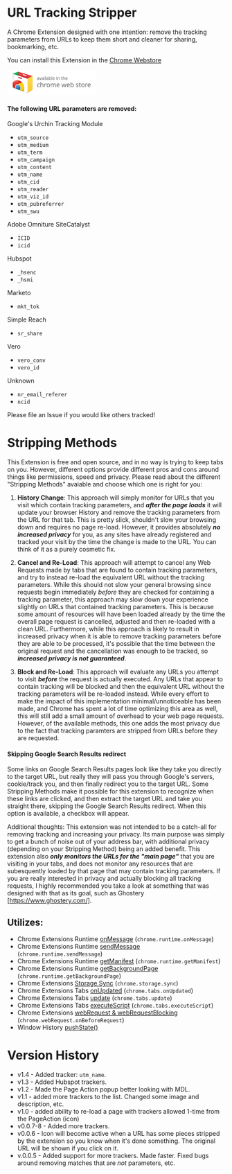 # URL Tracking Stripper

A Chrome Extension designed with one intention: remove the tracking parameters from URLs to keep them short and cleaner for sharing, bookmarking, etc.

You can install this Extension in the [Chrome Webstore][store]

[![Chrome Webstore](webstore_badge.png)][store]


#### The following URL parameters are removed:
Google's Urchin Tracking Module
- `utm_source`
- `utm_medium`
- `utm_term`
- `utm_campaign`
- `utm_content`
- `utm_name`
- `utm_cid`
- `utm_reader`
- `utm_viz_id`
- `utm_pubreferrer`
- `utm_swu`

Adobe Omniture SiteCatalyst
- `ICID`
- `icid`

Hubspot
- `_hsenc`
- `_hsmi`

Marketo
- `mkt_tok`

Simple Reach
- `sr_share`

Vero
- `vero_conv`
- `vero_id`

Unknown
- `nr_email_referer`
- `ncid`

Please file an Issue if you would like others tracked!

# Stripping Methods
This Extension is free and open source, and in no way is trying to keep tabs on you. However,
different options provide different pros and cons around things like
permissions, speed and privacy. Please read about the different "Stripping Methods" avaiable
and choose which one is right for you:

1) __History Change__: This approach will simply monitor for URLs that you visit which contain tracking parameters, and
__*after the page loads*__ it will update your browser History and remove the tracking parameters from the URL for that tab.
This is pretty slick, shouldn't slow your browsing down and requires no page re-load. However, it provides absolutely
__*no increased privacy*__ for you, as any sites have already registered and tracked your visit by the time the change is
made to the URL. You can think of it as a purely cosmetic fix.

2) __Cancel and Re-Load__: This approach will attempt to cancel any Web Requests made by tabs that are found to contain
tracking parameters, and try to instead re-load the equivalent URL without the tracking parameters. While this should not
slow your general browsing since requests begin immediately *before* they are checked for containing a tracking parameter,
this approach may slow down your experience slightly on URLs that contained tracking parameters. This is because some
amount of resources will have been loaded already by the time the overall page request is cancelled, adjusted and then
re-loaded with a clean URL. Furthermore, while this approach is likely to result in increased privacy when it is able to
remove tracking parameters before they are able to be processed, it's possible that the time between the original request
and the cancellation was enough to be tracked, so __*increased privacy is not guaranteed*__.

3) __Block and Re-Load__: This approach will evaluate any URLs you attempt to visit __*before*__ the request is actually executed.
Any URLs that appear to contain tracking will be blocked and then the equivalent URL without the tracking parameters will
be re-loaded instead.  While every effort to make the impact of this implementation minimal/unnoticeable has been made, and
Chrome has spent a lot of time optimizing this area as well, this will still add a small amount of overhead to your
web page requests. However, of the available methods, this one adds the most privacy due to the fact that tracking paramters
are stripped from URLs before they are requested.

#### Skipping Google Search Results redirect
Some links on Google Search Results pages look like they take you directly to the target URL, but really they will pass you through Google's servers, cookie/track you, and then finally redirect you to the target URL. Some Stripping Methods make it possible for this extension to recognize when these links are clicked, and then extract the target URL and take you straight there, skipping the Google Search Results redirect. When this option is available, a checkbox will appear.

Additional thoughts: This extension was not intended to be a catch-all for removing tracking and increasing your privacy.
Its main purpose was simply to get a bunch of noise out of your address bar, with additional privacy (depending on your
Stripping Method) being an added benefit. This extension also __*only monitors the URLs for the "main page"*__ that you are
visiting in your tabs, and does not monitor any resources that are subesquently loaded by that page that may contain
tracking parameters. If you are really interested in privacy and actually blocking all tracking requests, I highly
recommended you take a look at something that was designed with that as its goal, such as Ghostery [https://www.ghostery.com/].


## Utilizes:
- Chrome Extensions Runtime [onMessage](https://developer.chrome.com/extensions/runtime#event-onMessage) (`chrome.runtime.onMessage`)
- Chrome Extensions Runtime [sendMessage](https://developer.chrome.com/extensions/runtime#method-sendMessage) (`chrome.runtime.sendMessage`)
- Chrome Extensions Runtime [getManifest](https://developer.chrome.com/extensions/runtime#method-getManifest) (`chrome.runtime.getManifest`)
- Chrome Extensions Runtime [getBackgroundPage](https://developer.chrome.com/extensions/runtime#method-getBackgroundPage) (`chrome.runtime.getBackgroundPage`)
- Chrome Extensions [Storage Sync](https://developer.chrome.com/extensions/storage) (`chrome.storage.sync`)
- Chrome Extensions Tabs [onUpdated](https://developer.chrome.com/extensions/tabs#event-onUpdated) (`chrome.tabs.onUpdated`)
- Chrome Extensions Tabs [update](https://developer.chrome.com/extensions/tabs#method-update) (`chrome.tabs.update`)
- Chrome Extensions Tabs [executeScript](https://developer.chrome.com/extensions/tabs#method-executeScript) (`chrome.tabs.executeScript`)
- Chrome Extensions [webRequest & webRequestBlocking](https://developer.chrome.com/extensions/webRequest) (`chrome.webRequest.onBeforeRequest`)
- Window History [pushState()](https://developer.mozilla.org/en-US/docs/Web/API/History_API#The_pushState()_method)



# Version History
- v1.4 - Added tracker: `utm_name`.
- v1.3 - Added Hubspot trackers.
- v1.2 - Made the Page Action popup better looking with MDL.
- v1.1 - added more trackers to the list. Changed some image and description, etc.
- v1.0 - added ability to re-load a page with trackers allowed 1-time from the PageAction (icon)
- v0.0.7-8 - Added more trackers.
- v0.0.6 - Icon will become active when a URL has some pieces stripped by the extension so you know when it's done something. The original URL will be shown if you click on it.
- v.0.0.5 - Added support for more trackers. Made faster. Fixed bugs around removing matches that are *not* parameters, etc.

[store]: https://chrome.google.com/webstore/detail/url-tracking-stripper/flnagcobkfofedknnnmofijmmkbgfamf
